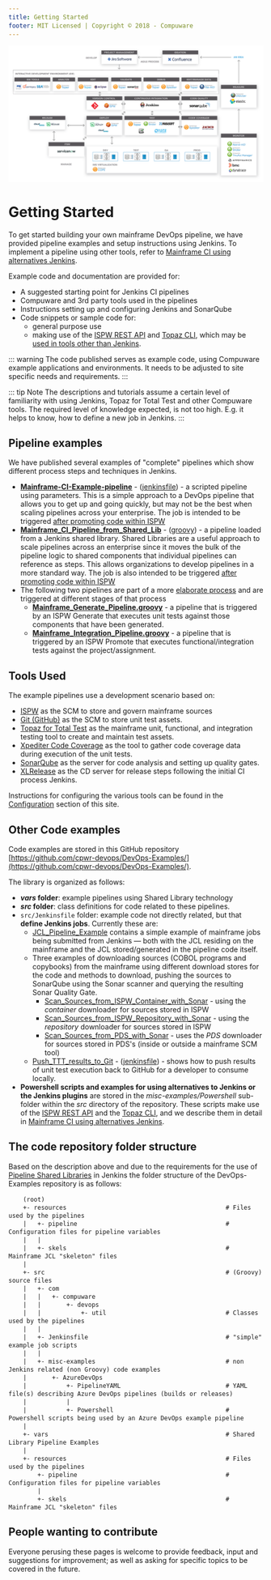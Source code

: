 ```yaml
---
title: Getting Started
footer: MIT Licensed | Copyright © 2018 - Compuware
---
```


![Toolchain](./images/toolchain.png)

# Getting Started

To get started building your own mainframe DevOps pipeline, we have provided pipeline examples and setup instructions using Jenkins. To implement a pipeline using other tools, refer to  [Mainframe CI using alternatives Jenkins](https://devops.api.compuware.com/pipelines/alternatives_to_jenkins.html).

Example code and documentation are provided for:
-   A suggested starting point for Jenkins CI pipelines
-   Compuware and 3rd party tools used in the pipelines
-   Instructions setting up and configuring Jenkins and SonarQube
-   Code snippets or sample code for:
	- general purpose use
	- making use of the  [ISPW REST API](https://devops.api.compuware.com/apis/rest_api.html)  and  [Topaz CLI](https://devops.api.compuware.com/apis/topaz_cli.html), which may be  [used in tools other than Jenkins](https://devops.api.compuware.com/pipelines/alternatives_to_jenkins.html).

::: warning
The code published serves as example code, using Compuware example applications and environments. It needs to be adjusted to site specific needs and requirements.
:::

::: tip Note
The descriptions and tutorials assume a certain level of familiarity with using Jenkins, Topaz for Total Test and other Compuware tools. The required level of knowledge expected, is not too high. E.g. it helps to know, how to define a new job in Jenkins.
:::

## Pipeline examples

We have published several examples of "complete" pipelines which show different process steps and techniques in Jenkins.

- **[Mainframe-CI-Example-pipeline](./basic_scenario.md)** - ([jenkinsfile](https://github.com/cpwr-devops/DevOps-Examples/tree/master/src/Jenkinsfile/Mainframe-CI-Example-pipeline.jenkinsfile)) - a scripted pipeline using parameters. This is a simple approach to a DevOps pipeline that allows you to get up and going quickly, but may not be the best when scaling pipelines across your enterprise. The job is intended to be triggered [after promoting code within ISPW](../pipelines/basic_scenario.md)
- **[Mainframe_CI_Pipeline_from_Shared_Lib](../advanced_pipelines/readme.md#mainframe-ci-pipeline-from-shared-lib)** - ([groovy](https://github.com/cpwr-devops/DevOps-Examples/blob/master/vars/Mainframe_CI_Pipeline_from_Shared_Lib.groovy)) - a pipeline loaded from a Jenkins shared library.  Shared Libraries are a useful approach to scale pipelines across an enterprise since it moves the bulk of the pipeline logic to shared components that individual pipelines can reference as steps.  This allows organizations to develop pipelines in a more standard way.  The job is also intended to be triggered [after promoting code within ISPW](../pipelines/basic_scenario.md)
- The following two pipelines are part of a more [elaborate process](../advanced_pipelines/elaborate_scenario.md) and are triggered at different stages of that process
    - **[Mainframe_Generate_Pipeline.groovy](https://github.com/cpwr-devops/DevOps-Examples/tree/master/vars/Mainframe_Generate_Pipeline.groovy)** - a pipeline that is triggered by an ISPW Generate that executes unit tests against those components that have been generated.
    - **[Mainframe_Integration_Pipeline.groovy](https://github.com/cpwr-devops/DevOps-Examples/tree/master/vars/Mainframe_Integration_Pipeline.groovy)** - a pipeline that is triggered by an ISPW Promote that executes functional/integration tests against the project/assignment.

## Tools Used
The example pipelines use a development scenario based on:

- [ISPW](https://compuware.com/ispw-source-code-management/) as the SCM to store and govern mainframe sources
- [Git (GitHub)](https://github.com/) as the SCM to store unit test assets.
- [Topaz for Total Test](https://compuware.com/topaz-for-total-test-automation/) as the mainframe unit, functional, and integration testing tool to create and maintain test assets.
- [Xpediter Code Coverage](https://compuware.com/xpediter-mainframe-debugging-tools/) as the tool to gather code coverage data during execution of the unit tests.
- [SonarQube](https://www.sonarsource.com/) as the server for code analysis and setting up quality gates.
- [XLRelease](https://xebialabs.com/) as the CD server for release steps following the initial CI process Jenkins.
 
Instructions for configuring the various tools can be found in the [Configuration](../tool_configuration/readme.md) section of this site.

## Other Code examples

Code examples are stored in this GitHub repository [https://github.com/cpwr-devops/DevOps-Examples/](https://github.com/cpwr-devops/DevOps-Examples/).

The library is organized as follows:
- ***vars* folder**: example pipelines using Shared Library technology
- ***src* folder**: class definitions for code related to these pipelines.
-  `src/Jenkinsfile` folder: example code not directly related, but that **define Jenkins jobs**. Currently these are:
    - [JCL_Pipeline_Example](https://github.com/cpwr-devops/DevOps-Examples/tree/master/src/Jenkinsfile/JCL_Pipeline_Example.jenkinsfile) contains a simple example of mainframe jobs being submitted from Jenkins — both with the JCL residing on the mainframe and the JCL stored/generated in the pipeline code itself.
    - Three examples of downloading sources (COBOL programs and copybooks) from the mainframe using different download stores for the code and methods to download, pushing the sources to SonarQube using the Sonar scanner and querying the resulting Sonar Quality Gate.
        - [Scan_Sources_from_ISPW_Container_with_Sonar](https://github.com/cpwr-devops/DevOps-Examples/tree/master/src/Jenkinsfile/Scan_Sources_from_ISPW_Container_with_Sonar.jenkinsfile) - using the *container* downloader for sources stored in ISPW
        - [Scan_Sources_from_ISPW_Repository_with_Sonar](https://github.com/cpwr-devops/DevOps-Examples/tree/master/src/Jenkinsfile/Scan_Sources_from_ISPW_Repository_with_Sonar.jenkinsfile) - using the *repository* downloader for sources stored in ISPW
        - [Scan_Sources_from_PDS_with_Sonar](https://github.com/cpwr-devops/DevOps-Examples/tree/master/src/Jenkinsfile/Scan_Sources_from_PDS_with_Sonar.jenkinsfile) - uses the *PDS* downloader for sources stored in PDS's (inside or outside a mainframe SCM tool)
    - [Push_TTT_results_to_Git](../pipeline_snippets/push_ttt_results_to_git.md) - ([jenkinsfile](https://github.com/cpwr-devops/DevOps-Examples/tree/master/src/Jenkinsfile/Push_TTT_results_to_Git.jenkinsfile)) - shows how to push results of unit test execution back to GitHub for a developer to consume locally.
- **Powershell scripts and examples for using alternatives to Jenkins or the Jenkins plugins** are stored in the *misc-examples/Powershell* sub-folder within the *src* directory of the repository. These scripts make use of the [ISPW REST API]() and the [Topaz CLI](), and we describe them in detail in [Mainframe CI using alternatives Jenkins](./alternatives_to_jenkins.md).

## The code repository folder structure

Based on the description above and due to the requirements for the use of [Pipeline Shared Libraries](https://jenkins.io/doc/book/pipeline/shared-libraries/) in Jenkins the folder structure of the DevOps-Examples repository is as follows:

```
    (root)
    +- resources                                            # Files used by the pipelines
    |   +- pipeline                                         # Configuration files for pipeline variables
    |   |
    |   +- skels                                            # Mainframe JCL "skeleton" files
    |
    +- src                                                  # (Groovy) source files
    |   +- com
    |   |   +- compuware
    |   |       +- devops
    |   |           +- util                                 # Classes used by the pipelines
    |   |
    |   +- Jenkinsfile                                      # "simple" example job scripts
    |   |
    |   +- misc-examples                                    # non Jenkins related (non Groovy) code examples
    |       +- AzureDevOps
    |           +- PipelineYAML                             # YAML file(s) describing Azure DevOps pipelines (builds or releases)
    |           |
    |           +- Powershell                               # Powershell scripts being used by an Azure DevOps example pipeline
    |
    +- vars                                                 # Shared Library Pipeline Examples
    |
    +- resources                                            # Files used by the pipelines
        +- pipeline                                         # Configuration files for pipeline variables
        |
        +- skels                                            # Mainframe JCL "skeleton" files
```

## People wanting to contribute

Everyone perusing these pages is welcome to provide feedback, input and suggestions for improvement; as well as asking for specific topics to be covered in the future.
<!--stackedit_data:
eyJoaXN0b3J5IjpbLTM5OTk1MjIyNSw4NjI0NTA5MjQsLTE0Nj
A3NDQ5MDIsLTExMzU2NTEzNzIsNjE1ODA5MDMsMTI2MTYzNDAz
MCwtMTY4MTQzODE3MiwtMjA3MjQ5ODM5NSwyMDYwMjczNzMsLT
E1Nzg3ODg4MjMsLTEwMjc0NjMxOSwtMjAyNjQyMTQ3NV19
-->